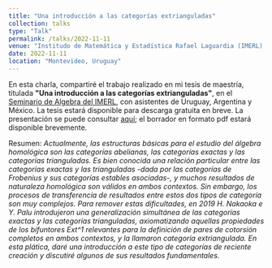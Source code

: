 ```yaml
---
title: "Una introducción a las categorías extrianguladas"
collection: talks
type: "Talk"
permalink: /talks/2022-11-11
venue: "Institudo de Matemática y Estadística Rafael Laguardia (IMERL), Universidad de la República"
date: 2022-11-11
location: "Montevideo, Uruguay"
---
```


En esta charla, compartiré el trabajo realizado en mi tesis de maestría, titulada **"Una introducción a las categorías extrianguladas"**, en el [Seminario de Αlgebra del IMERL](http://www.cmat.edu.uy/eventos/seminarios/seminario-de-algebra-del-imerl), con asistentes de Uruguay, Argentina y México. La tesis estará disponible para descarga gratuita en breve. La presentación se puede consultar [aquí](dabnciencias.github.io/Examen_profesional); el borrador en formato pdf estará disponible brevemente.

Resumen: _Actualmente, las estructuras básicas para el estudio del álgebra homológica son las categorías abelianas, las categorías exactas y las categorías trianguladas. Es bien conocida una relación particular entre las categorías exactas y las trianguladas -dada por las categorías de Frobenius y sus categorías estables asociadas-, y muchos resultados de naturaleza homológica son válidos en ambos contextos. Sin embargo, los procesos de transferencia de resultados entre estos dos tipos de categoría son muy complejos. Para remover estas dificultades, en 2019 H. Nakaoka e Y. Palu introdujeron una generalización simultánea de las categorías exactas y las categorías trianguladas, axiomatizando aquellas propiedades de los bifuntores Ext^1 relevantes para la definición de pares de cotorsión completos en ambos contextos, y la llamaron categoría extriangulada. En esta plática, daré una introducción a este tipo de categorías de reciente creación y discutiré algunos de sus resultados fundamentales._
